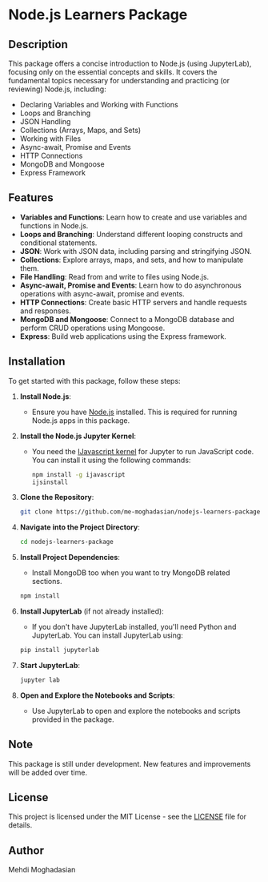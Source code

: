 # Node.js Learners Package

## Description

This package offers a concise introduction to Node.js (using JupyterLab), focusing only on the essential concepts and skills. It covers the fundamental topics necessary for understanding and practicing (or reviewing) Node.js, including:

- Declaring Variables and Working with Functions
- Loops and Branching
- JSON Handling
- Collections (Arrays, Maps, and Sets)
- Working with Files
- Async-await, Promise and Events
- HTTP Connections
- MongoDB and Mongoose
- Express Framework


## Features

- **Variables and Functions**: Learn how to create and use variables and functions in Node.js.
- **Loops and Branching**: Understand different looping constructs and conditional statements.
- **JSON**: Work with JSON data, including parsing and stringifying JSON.
- **Collections**: Explore arrays, maps, and sets, and how to manipulate them.
- **File Handling**: Read from and write to files using Node.js.
- **Async-await, Promise and Events**: Learn how to do asynchronous operations with async-await, promise and events.
- **HTTP Connections**: Create basic HTTP servers and handle requests and responses.
- **MongoDB and Mongoose**: Connect to a MongoDB database and perform CRUD operations using Mongoose.
- **Express**: Build web applications using the Express framework.

## Installation

To get started with this package, follow these steps:

1. **Install Node.js**:
   - Ensure you have [Node.js](https://nodejs.org/) installed. This is required for running Node.js apps in this package.

2. **Install the Node.js Jupyter Kernel**:
   - You need the [IJavascript kernel](https://github.com/n-riesco/ijavascript) for Jupyter to run JavaScript code. You can install it using the following commands:
     ```bash
     npm install -g ijavascript
     ijsinstall
     ```

3. **Clone the Repository**:
    ```bash
    git clone https://github.com/me-moghadasian/nodejs-learners-package.git
    ```

4. **Navigate into the Project Directory**:
    ```bash
    cd nodejs-learners-package
    ```

5. **Install Project Dependencies**:
    - Install MongoDB too when you want to try MongoDB related sections.
    ```bash
    npm install
    ```

7. **Install JupyterLab** (if not already installed):
   - If you don't have JupyterLab installed, you'll need Python and JupyterLab. You can install JupyterLab using:
    ```bash
    pip install jupyterlab
    ```

8. **Start JupyterLab**:
    ```bash
    jupyter lab
    ```

9. **Open and Explore the Notebooks and Scripts**:
   - Use JupyterLab to open and explore the notebooks and scripts provided in the package.

## Note

This package is still under development. New features and improvements will be added over time.

## License

This project is licensed under the MIT License - see the [LICENSE](LICENSE) file for details.

## Author

Mehdi Moghadasian
